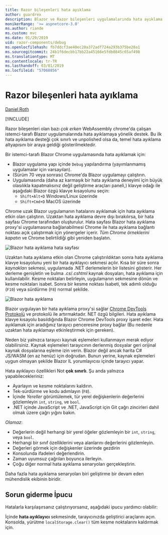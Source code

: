 ```yaml
---
title: Razor bileşenleri hata ayıklama
author: guardrex
description: Blazor ve Razor bileşenleri uygulamalarında hata ayıklama hakkında bilgi edinin.
monikerRange: '>= aspnetcore-3.0'
ms.author: riande
ms.custom: mvc
ms.date: 01/29/2019
uid: razor-components/debug
ms.openlocfilehash: fb7ddcf3ae40ec28a372adf724a293b375be28a1
ms.sourcegitcommit: 24b1f6decbb17bb22a45166e5fdb0845c65af498
ms.translationtype: MT
ms.contentlocale: tr-TR
ms.lasthandoff: 03/01/2019
ms.locfileid: "57068856"
---
```

# <a name="debug-razor-components"></a>Razor bileşenleri hata ayıklama

[Daniel Roth](https://github.com/danroth27)

[!INCLUDE[](~/includes/razor-components-preview-notice.md)]

Razor bileşenleri olan bazı *çok erken* WebAssembly chrome'da çalışan istemci-tarafı Blazor uygulamalarında hata ayıklamaya yönelik destek. Bu ilk hata ayıklama desteği çok sınırlı ve unpolished olsa da, temel hata ayıklama altyapısını bir araya geldiği gösterilmektedir.

Bir istemci-tarafı Blazor Chrome uygulamasında hata ayıklamak için:

* Blazor uygulama yapı içinde `Debug` yapılandırma (yayımlanmamış uygulamalar için varsayılan).
* (Sürüm 70 veya sonrası) Chrome'da Blazor uygulamayı çalıştırın.
* Uygulamasında (daha az karmaşık bir hata ayıklama deneyimi için büyük olasılıkla kapatmalısınız değil geliştirme araçları paneli,) klavye odağı ile aşağıdaki Blazor özgü klavye kısayolunu seçin:
  * `Shift+Alt+D` Windows/Linux üzerinde
  * `Shift+Cmd+D` MacOS üzerinde

Chrome uzak Blazor uygulamanın hatalarını ayıklamak için hata ayıklama etkin olan çalıştırın. Uzaktan hata ayıklama devre dışı bırakılırsa, bir hata sayfası Chrome tarafından oluşturulur. Hata sayfası Blazor hata ayıklama proxy'si uygulamasına bağlanabilmesi Chrome ile hata ayıklama bağlantı noktası açık çalıştırmak için yönergeler içerir. *Tüm Chrome örneklerini kapatın* ve Chrome belirtildiği gibi yeniden başlatın.

![Blazor hata ayıklama hata sayfası](https://user-images.githubusercontent.com/1874516/43123091-01ec0796-8ed8-11e8-844c-23b4e6e9d069.png)

Uzaktan hata ayıklama etkin olan Chrome çalıştırıldıktan sonra hata ayıklama klavye kısayolunu yeni bir hata ayıklayıcı sekmesi açılır. Kısa bir süre sonra *kaynakları* sekmesi, uygulamada .NET derlemelerin bir listesini gösterir. Her derleme genişletin ve bulma *.cs*/*.cshtml* kaynak dosyaları, hata ayıklama için kullanılabilir. Kesme noktaları belirleyin, uygulamanın sekmesine dönün ve kesme noktaları isabet. Sonra bir kesme noktası İsabeti, tek adımlı olduğu (`F10`) veya sürdürme (`F8`) normal şekilde.

![Blazor hata ayıklama](https://user-images.githubusercontent.com/1874516/43123060-efb0b3b0-8ed7-11e8-9ea5-97aa34247a0b.png)

Blazor uygulayan bir hata ayıklama proxy'si sağlar [Chrome DevTools Protokolü](https://chromedevtools.github.io/devtools-protocol/) ve protokolü ile artırmaktadır. NET özgü bilgileri. Hata ayıklama klavye kısayolu basıldığında Blazor Chrome DevTools proxy işaret eder. Hata ayıklamak için aradığınız tarayıcı penceresine proxy bağlar (Bu nedenle uzaktan hata ayıklamayı etkinleştirmek için gereken).

Neden biz yalnızca tarayıcı kaynak eşlemeleri kullanmayın merak ediyor olabilirsiniz. Kaynak eşlemeleri tarayıcının derlenmiş dosyalar geri orijinal kaynak dosyalarına eşleme izin verin. Blazor değil ancak harita C# JS/WASM (en az henüz) için doğrudan. Bunun yerine, kaynak eşlemeleri uygun olmayan şekilde Blazor IL yorumlayıcısı içinde tarayıcı yapar.

Hata ayıklayıcı özellikleri Not **çok sınırlı**. Şu anda yalnızca yapabilecekleriniz:

* Ayarlayın ve kesme noktalarını kaldırın.
* Tek-sürdürme ve kodu adımlayın (`F8`).
* İçinde *Yereller* görüntülemek, tür yerel değişkenlerin değerlerini gözlemleyin `int`, `string`, ve `bool`.
* .NET içinde JavaScript ve .NET, JavaScript için Git çağrı zincirleri dahil olmak üzere çağrı yığını bakın.

*Olamaz*:

* Değerlerin değil herhangi bir yerel öğeler gözlemleyin bir `int`, `string`, veya `bool`.
* Herhangi bir sınıf özelliklerini veya alanlarını değerlerini gözlemleyin.
* Değerleri görmek için değişkenler üzerinde gezdirin
* Konsolunda ifadeleri değerlendirin.
* Zaman uyumsuz çağrıları boyunca ilerleyin.
* Çoğu diğer normal hata ayıklama senaryoları gerçekleştirin.

Daha fazla hata ayıklama senaryoları biri geliştirme bir devam eden mühendislik ekibinin biridir.

## <a name="troubleshooting-tip"></a>Sorun giderme İpucu

Hatalarla karşılaşırsanız çalıştırıyorsanız, aşağıdaki ipucu yardımcı olabilir:

İçinde **hata ayıklayıcı** sekmesinde, tarayıcınızda geliştirici araçlarını açın. Konsolda, yürütme `localStorage.clear()` tüm kesme noktalarını kaldırmak için.
